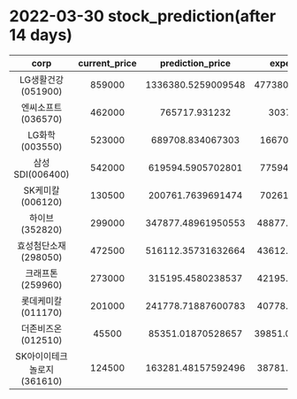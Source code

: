 # 2022-03-30 stock_prediction(after 14 days)

|   corp   |   current_price   |   prediction_price   |   expected_profit   |
|:--------:|:-----------------:|:--------------------:|:-------------------:|
|LG생활건강(051900)|859000|1336380.5259009548|477380.52590095485|
|엔씨소프트(036570)|462000|765717.931232|303717.931232|
|LG화학(003550)|523000|689708.834067303|166708.834067303|
|삼성SDI(006400)|542000|619594.5905702801|77594.5905702801|
|SK케미칼(006120)|130500|200761.7639691474|70261.7639691474|
|하이브(352820)|299000|347877.48961950553|48877.48961950553|
|효성첨단소재(298050)|472500|516112.35731632664|43612.35731632664|
|크래프톤(259960)|273000|315195.4580238537|42195.45802385372|
|롯데케미칼(011170)|201000|241778.71887600783|40778.71887600783|
|더존비즈온(012510)|45500|85351.01870528657|39851.018705286566|
|SK아이이테크놀로지(361610)|124500|163281.48157592496|38781.48157592496|
